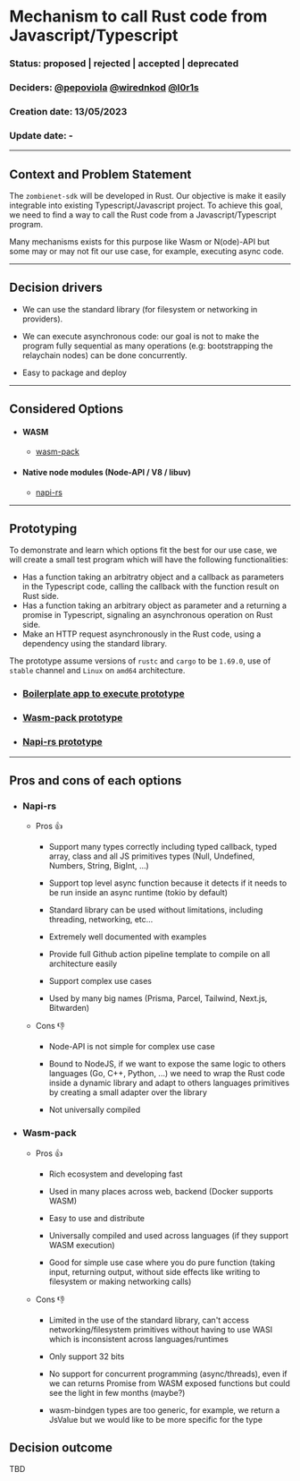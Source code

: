 # Mechanism to call Rust code from Javascript/Typescript

### Status: **proposed** | rejected | accepted | deprecated

### Deciders: [@pepoviola](https://github.com/pepoviola) [@wirednkod](https://github.com/wirednkod) [@l0r1s](https://github.com/l0r1s)

### Creation date: 13/05/2023

### Update date: -

---

## Context and Problem Statement

The `zombienet-sdk` will be developed in Rust. Our objective is make it easily integrable into existing Typescript/Javascript project. To achieve this goal, we need to find a way to call the Rust code from a Javascript/Typescript program.

Many mechanisms exists for this purpose like Wasm or N(ode)-API but some may or may not fit our use case, for example, executing async code.

---

## Decision drivers

- We can use the standard library (for filesystem or networking in providers).

- We can execute asynchronous code: our goal is not to make the program fully sequential as many operations (e.g: bootstrapping the relaychain nodes) can be done concurrently.

- Easy to package and deploy

---

## Considered Options

- #### WASM

  - [wasm-pack](https://github.com/neon-bindings/neon)

- #### Native node modules (Node-API / V8 / libuv)
  - [napi-rs](https://github.com/napi-rs/napi-rs)

---

## Prototyping

To demonstrate and learn which options fit the best for our use case, we will create a small test program which will have the following functionalities:

- Has a function taking an arbitratry object and a callback as parameters in the Typescript code, calling the callback with the function result on Rust side.
- Has a function taking an arbitrary object as parameter and a returning a promise in Typescript, signaling an asynchronous operation on Rust side.
- Make an HTTP request asynchronously in the Rust code, using a dependency using the standard library.

The prototype assume versions of `rustc` and `cargo` to be `1.69.0`, use of `stable` channel and `Linux` on `amd64` architecture.


- ### [Boilerplate app to execute prototype](boilerplate-app-prototype.md)

- ### [Wasm-pack prototype](wasm-prototype.md)

- ### [Napi-rs prototype](napi-prototype.md)

---

## Pros and cons of each options

- ### Napi-rs
  - Pros 👍
    - Support many types correctly including typed callback, typed array, class and all JS primitives types (Null, Undefined, Numbers, String, BigInt, ...)

    - Support top level async function because it detects if it needs to be run inside an async runtime (tokio by default)

    - Standard library can be used without limitations, including threading, networking, etc...

    - Extremely well documented with examples

    - Provide full Github action pipeline template to compile on all architecture easily

    - Support complex use cases

    - Used by many big names (Prisma, Parcel, Tailwind, Next.js, Bitwarden)

  - Cons 👎
    - Node-API is not simple for complex use case

    - Bound to NodeJS, if we want to expose the same logic to others languages (Go, C++, Python, ...) we need to wrap the Rust code inside a dynamic library and adapt to others languages primitives by creating a small adapter over the library

    - Not universally compiled


- ### Wasm-pack
  - Pros 👍
    - Rich ecosystem and developing fast

    - Used in many places across web, backend (Docker supports WASM)

    - Easy to use and distribute

    - Universally compiled and used across languages (if they support WASM execution)

    - Good for simple use case where you do pure function (taking input, returning output, without side effects like writing to filesystem or making networking calls)

  - Cons 👎
    - Limited in the use of the standard library, can't access networking/filesystem primitives without having to use WASI which is inconsistent across languages/runtimes

    - Only support 32 bits

    - No support for concurrent programming (async/threads), even if we can returns Promise from WASM exposed functions but could see the light in few months (maybe?)

    - wasm-bindgen types are too generic, for example, we return a JsValue but we would like to be more specific for the type

## Decision outcome

TBD